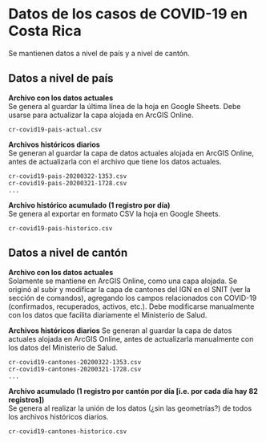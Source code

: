 # Datos de los casos de COVID-19 en Costa Rica
Se mantienen datos a nivel de país y a nivel de cantón.


## Datos a nivel de país
**Archivo con los datos actuales**  
Se genera al guardar la última línea de la hoja en Google Sheets. Debe usarse para actualizar la capa alojada en ArcGIS Online.
```
cr-covid19-pais-actual.csv
```

**Archivos históricos diarios**  
Se generan al guardar la capa de datos actuales alojada en ArcGIS Online, antes de actualizarla con el archivo que tiene los datos actuales.
```
cr-covid19-pais-20200322-1353.csv
cr-covid19-pais-20200321-1728.csv
...
```

**Archivo histórico acumulado (1 registro por día)**  
Se genera al exportar en formato CSV la hoja en Google Sheets.
```
cr-covid19-pais-historico.csv
```

## Datos a nivel de cantón
**Archivo con los datos actuales**  
Solamente se mantiene en ArcGIS Online, como una capa alojada. Se originó al subir y modificar la capa de cantones del IGN en el SNIT (ver la sección de comandos), agregando los campos relacionados con COVID-19 (confirmados, recuperados, activos, etc.). Debe modificarse manualmente con los datos que facilita diariamente el Ministerio de Salud.

**Archivos históricos diarios**
Se generan al guardar la capa de datos actuales alojada en ArcGIS Online, antes de actualizarla manualmente con los datos del Ministerio de Salud.
```
cr-covid19-cantones-20200322-1353.csv
cr-covid19-cantones-20200321-1728.csv
...
```

**Archivo acumulado (1 registro por cantón por día [i.e. por cada día hay 82 registros])**  
Se genera al realizar la unión de los datos (¿sin las geometrías?) de todos los archivos históricos diarios.
```
cr-covid19-cantones-historico.csv
```
